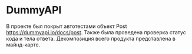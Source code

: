 # DummyAPI
В проекте был покрыт автотестами  объект Post https://dummyapi.io/docs/post. Также была проведена проверка статус кода и тела ответа.
Декомпозиция всего продукта представлена в майнд-карте.
